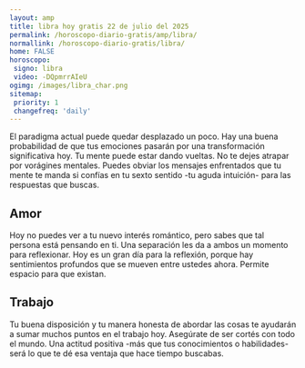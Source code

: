```yaml
---
layout: amp
title: libra hoy gratis 22 de julio del 2025 
permalink: /horoscopo-diario-gratis/amp/libra/
normallink: /horoscopo-diario-gratis/libra/
home: FALSE
horoscopo:
 signo: libra
 video: -DQpmrrAIeU
ogimg: /images/libra_char.png
sitemap:
 priority: 1
 changefreq: 'daily'
---
```



El paradigma actual puede quedar desplazado un poco. Hay una buena probabilidad de que tus emociones pasarán por una transformación significativa hoy. Tu mente puede estar dando vueltas. No te dejes atrapar por vorágines mentales. Puedes obviar los mensajes enfrentados que tu mente te manda si confías en tu sexto sentido -tu aguda intuición- para las respuestas que buscas.

## Amor

Hoy no puedes ver a tu nuevo interés romántico, pero sabes que tal persona está pensando en ti. Una separación les da a ambos un momento para reflexionar. Hoy es un gran día para la reflexión, porque hay sentimientos profundos que se mueven entre ustedes ahora. Permite espacio para que existan.

## Trabajo

Tu buena disposición y tu manera honesta de abordar las cosas te ayudarán a sumar muchos puntos en el trabajo hoy. Asegúrate de ser cortés con todo el mundo. Una actitud positiva -más que tus conocimientos o habilidades- será lo que te dé esa ventaja que hace tiempo buscabas.